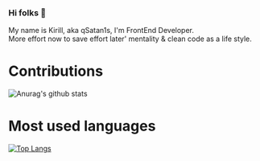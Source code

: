 ### Hi folks 👋
My name is Kirill, aka qSatan1s, I'm  FrontEnd Developer. </br>
More effort now to save effort later' mentality & clean code as a life style.

# Contributions

![Anurag's github stats](https://github-readme-stats.vercel.app/api?username=qSatan1s&show_icons=true&theme=radical)


# Most used languages

[![Top Langs](https://github-readme-stats.vercel.app/api/top-langs/?username=qSatan1s&layout=compact)](https://github.com/anuraghazra/github-readme-stats)

